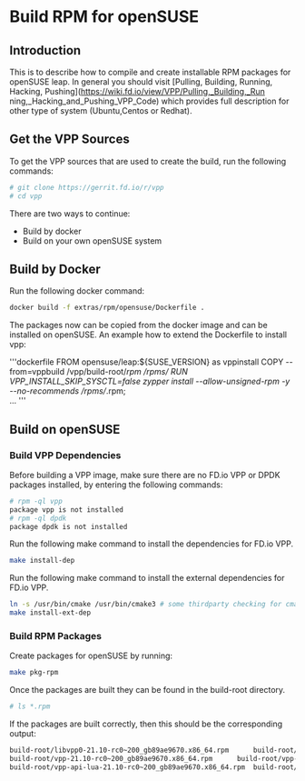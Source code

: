 # Build RPM for openSUSE

## Introduction

This is to describe how to compile and create installable RPM packages for openSUSE leap.
In general you should visit [Pulling, Building,
Running, Hacking, Pushing](https://wiki.fd.io/view/VPP/Pulling,_Building,_Run
ning,_Hacking_and_Pushing_VPP_Code) which provides full description for other type of system (Ubuntu,Centos or Redhat).

## Get the VPP Sources

To get the VPP sources that are used to create the build, run the following commands:

```bash
# git clone https://gerrit.fd.io/r/vpp
# cd vpp
```

There are two ways to continue:

* Build by docker
* Build on your own openSUSE system

## Build by Docker

Run the following docker command:

```bash
docker build -f extras/rpm/opensuse/Dockerfile .
```

The packages now can be copied from the docker image and can be installed on openSUSE.
An example how to extend the Dockerfile to install vpp:

'''dockerfile
FROM opensuse/leap:${SUSE_VERSION} as vppinstall
COPY --from=vppbuild /vpp/build-root/*rpm /rpms/
RUN VPP_INSTALL_SKIP_SYSCTL=false zypper install --allow-unsigned-rpm -y --no-recommends /rpms/*.rpm;\
...
'''

## Build on openSUSE

### Build VPP Dependencies

Before building a VPP image, make sure there are no FD.io VPP or DPDK packages installed, by entering the following commands:

```bash
# rpm -ql vpp
package vpp is not installed
# rpm -ql dpdk
package dpdk is not installed

```

Run the following make command to install the dependencies for FD.io VPP.

```bash
make install-dep
```

Run the following make command to install the external dependencies for FD.io VPP.

```bash
ln -s /usr/bin/cmake /usr/bin/cmake3 # some thirdparty checking for cmake3 binary
make install-ext-dep
```

### Build RPM Packages

Create packages for openSUSE by running:

```bash
make pkg-rpm
```

Once the packages are built they can be found in the build-root directory.

```bash
# ls *.rpm
```

If the packages are built correctly, then this should be the corresponding output:

```bash
build-root/libvpp0-21.10-rc0~200_gb89ae9670.x86_64.rpm	    build-root/vpp-api-python-21.10-rc0~200_gb89ae9670.x86_64.rpm
build-root/vpp-21.10-rc0~200_gb89ae9670.x86_64.rpm	    build-root/vpp-devel-21.10-rc0~200_gb89ae9670.x86_64.rpm
build-root/vpp-api-lua-21.10-rc0~200_gb89ae9670.x86_64.rpm  build-root/vpp-plugins-21.10-rc0~200_gb89ae9670.x86_64.rpm
```
